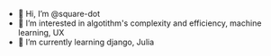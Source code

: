 - 👋 Hi, I’m @square-dot
- 👀 I’m interested in algotithm's complexity and efficiency, machine learning, UX
- 🌱 I’m currently learning django, Julia

<!---
square-dot/square-dot is a ✨ special ✨ repository because its `README.md` (this file) appears on your GitHub profile.
You can click the Preview link to take a look at your changes.
--->
